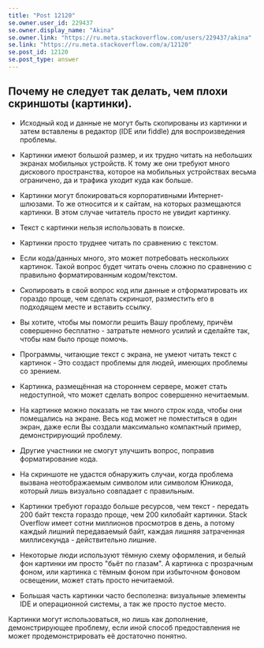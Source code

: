 ```yaml
---
title: "Post 12120"
se.owner.user_id: 229437
se.owner.display_name: "Akina"
se.owner.link: "https://ru.meta.stackoverflow.com/users/229437/akina"
se.link: "https://ru.meta.stackoverflow.com/a/12120"
se.post_id: 12120
se.post_type: answer
---
```

<h2>Почему не следует так делать, чем плохи скриншоты (картинки).</h2>
<ul>
<li><p>Исходный код и данные не могут быть скопированы из картинки и затем вставлены в редактор (IDE или fiddle) для воспроизведения проблемы.</p>
</li>
<li><p>Картинки имеют большой размер, и их трудно читать на небольших экранах мобильных устройств. К тому же они требуют много дискового пространства, которое на мобильных устройствах весьма ограничено, да и трафика уходит куда как больше.</p>
</li>
<li><p>Картинки могут блокироваться корпоративными Интернет-шлюзами. То же относится и к сайтам, на которых размещаются картинки. В этом случае читатель просто не увидит картинку.</p>
</li>
<li><p>Текст с картинки нельзя использовать в поиске.</p>
</li>
<li><p>Картинки просто труднее читать по сравнению с текстом.</p>
</li>
<li><p>Если кода/данных много, это может потребовать нескольких картинок. Такой вопрос будет читать очень сложно по сравнению с правильно форматированным кодом/текстом.</p>
</li>
<li><p>Скопировать в свой вопрос код или данные и отформатировать их гораздо проще, чем сделать скриншот, разместить его в подходящем месте и вставить ссылку.</p>
</li>
<li><p>Вы хотите, чтобы мы помогли решить Вашу проблему, причём совершенно бесплатно - затратьте немного усилий и сделайте так, чтобы нам было проще помочь.</p>
</li>
<li><p>Программы, читающие текст с экрана, не умеют читать текст с картинок - Это создаст проблемы для людей, имеющих проблемы со зрением.</p>
</li>
<li><p>Картинка, размещённая на стороннем сервере, может стать недоступной, что может сделать вопрос совершенно нечитаемым.</p>
</li>
<li><p>На картинке можно показать не так много строк кода, чтобы они помещались на экране. Весь код может не поместиться в один экран, даже если Вы создали максимально компактный пример, демонстрирующий проблему.</p>
</li>
<li><p>Другие участники не смогут улучшить вопрос, поправив форматирование кода.</p>
</li>
<li><p>На скриншоте не удастся обнаружить случаи, когда проблема вызвана неотображаемым символом или символом Юникода, который лишь визуально совпадает с правильным.</p>
</li>
<li><p>Картинки требуют гораздо больше ресурсов, чем текст - передать 200 байт текста гораздо проще, чем 200 килобайт картинки. Stack Overflow имеет сотни миллионов просмотров в день, а потому каждый лишний передаваемый байт, каждая лишняя затраченная миллисекунда - действительно лишние.</p>
</li>
<li><p>Некоторые люди используют тёмную схему оформления, и белый фон картинки им просто &quot;бьёт по глазам&quot;. А картинка с прозрачным фоном, или картинка с тёмным фоном при избыточном фоновом освещении, может стать просто нечитаемой.</p>
</li>
<li><p>Большая часть картинки часто бесполезна: визуальные элементы IDE и операционной системы, а так же просто пустое место.</p>
</li>
</ul>
<p>Картинки могут использоваться, но лишь как дополнение, демонстрирующее проблему, если иной способ предоставления не может продемонстрировать её достаточно понятно.</p>
